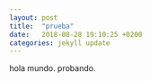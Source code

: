 ```yaml
---
layout: post
title:  "prueba"
date:   2018-08-28 19:10:25 +0200
categories: jekyll update
---
```


hola mundo. probando.
